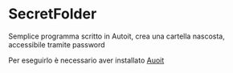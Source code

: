 # SecretFolder

Semplice programma scritto in Autoit, crea una cartella nascosta, accessibile tramite password

Per eseguirlo è necessario aver installato [Auoit](https://www.autoitscript.com/site/) 
